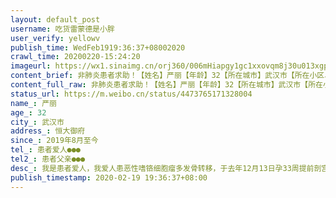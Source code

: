 ```yaml
---
layout: default_post
username: 吃货雷蒙德是小胖
user_verify: yellowv
publish_time: WedFeb1919:36:37+08002020
crawl_time: 20200220-15:24:20
imageurl: https://wx1.sinaimg.cn/orj360/006mHiapgy1gc1xxovqm8j30u013xgpc.jpg,https://wx3.sinaimg.cn/orj360/006mHiapgy1gc1xxo5qwuj30u013l41g.jpg,https://wx2.sinaimg.cn/orj360/006mHiapgy1gc1xxoe1jqj30u013hjui.jpg
content_brief: 非肺炎患者求助！【姓名】严丽【年龄】32【所在城市】武汉市【所在小区、社区】恒大御府【患病时间】2019年8月至今【联系方式】患者爱人●●●【其他紧急联系人】患者父亲 ●●●【病情描述】我是患者爱人，我爱人患恶性嗜铬细胞瘤多发骨转移，于去年12月13日孕33周提前剖宫产，结束 ...全文
content_full_raw: 非肺炎患者求助！【姓名】严丽【年龄】32【所在城市】武汉市【所在小区、社区】恒大御府【患病时间】2019年8月至今【联系方式】患者爱人●●●【其他紧急联系人】患者父亲●●●【病情描述】我是患者爱人，我爱人患恶性嗜铬细胞瘤多发骨转移，于去年12月13日孕33周提前剖宫产，结束分娩开始等待治疗。其间了解到北京的一家医院中国核工业北京401医院，其同位素治疗方法是目前最有效的控制嗜铬细胞瘤的方法，且该医院是全国唯一能进行该治疗的医院。计划在武汉做一个疗程的放疗控制疼痛，然后去北京进行治疗。因月子期身体需要恢复，医院无法进行治疗，直到1月初由武汉协和医院肿瘤中心收治，因肿瘤压迫脊柱出现脊柱缺血性病变，下肢出现瘫痪症状，于1月13日进行脊柱减压手术，并用钢钉对脊柱进行固定。手术有伤口，无法进行放疗，待到伤口拆线，临近过年，又无法开始放疗，与相关科室约定初七上班后开始准备放疗，然后疫情来了，放疗被推迟到2月9日才开始准备，因医生担心疫情影响，只做了5次放疗的计划。于2月11日12日连续进行两次放疗，可2月13日因武汉协和肿瘤中心突然被征用为发热门诊，放疗中心关闭，被迫中断放疗出院回家。从去年12月至今，好不容易熬到开始肿瘤控制，却因为疫情被迫停止。目前无法出汉进京，原定治疗计划全部被打乱。在肿瘤中心治疗期间，医生经常需要上疫情前线，医生不断更换，疼痛控制每个医生说法不一，疼痛控制不好。目前在家疼痛加剧，只能通过增加止疼药计量来减轻疼痛。因嗜铬细胞瘤的特性，血压短时间忽高忽低，高压能达到230，血压反复波动，担心引起心脑血管疾病。脊柱减压手术为姑息手术，手术效果持续时间有限，目前急需医院床位进行放疗控制肿瘤，并急需办理出汉通行证至北京医院进行收治，做全身肿瘤治疗。小区所属社区沟通进展缓慢，甚至表示无办理出汉通行证的渠道。家属也多方渠道沟通，希望早日能办理出汉通行证，至北京接受治疗。
status_url: https://m.weibo.cn/status/4473765171328004
name_: 严丽
age_: 32
city_: 武汉市
address_: 恒大御府
since_: 2019年8月至今
tel_: 患者爱人●●●
tel2_: 患者父亲●●●
desc_: 我是患者爱人，我爱人患恶性嗜铬细胞瘤多发骨转移，于去年12月13日孕33周提前剖宫产，结束分娩开始等待治疗。其间了解到北京的一家医院中国核工业北京401医院，其同位素治疗方法是目前最有效的控制嗜铬细胞瘤的方法，且该医院是全国唯一能进行该治疗的医院。计划在武汉做一个疗程的放疗控制疼痛，然后去北京进行治疗。因月子期身体需要恢复，医院无法进行治疗，直到1月初由武汉协和医院肿瘤中心收治，因肿瘤压迫脊柱出现脊柱缺血性病变，下肢出现瘫痪症状，于1月13日进行脊柱减压手术，并用钢钉对脊柱进行固定。手术有伤口，无法进行放疗，待到伤口拆线，临近过年，又无法开始放疗，与相关科室约定初七上班后开始准备放疗，然后疫情来了，放疗被推迟到2月9日才开始准备，因医生担心疫情影响，只做了5次放疗的计划。于2月11日12日连续进行两次放疗，可2月13日因武汉协和肿瘤中心突然被征用为发热门诊，放疗中心关闭，被迫中断放疗出院回家。从去年12月至今，好不容易熬到开始肿瘤控制，却因为疫情被迫停止。目前无法出汉进京，原定治疗计划全部被打乱。在肿瘤中心治疗期间，医生经常需要上疫情前线，医生不断更换，疼痛控制每个医生说法不一，疼痛控制不好。目前在家疼痛加剧，只能通过增加止疼药计量来减轻疼痛。因嗜铬细胞瘤的特性，血压短时间忽高忽低，高压能达到230，血压反复波动，担心引起心脑血管疾病。脊柱减压手术为姑息手术，手术效果持续时间有限，目前急需医院床位进行放疗控制肿瘤，并急需办理出汉通行证至北京医院进行收治，做全身肿瘤治疗。小区所属社区沟通进展缓慢，甚至表示无办理出汉通行证的渠道。家属也多方渠道沟通，希望早日能办理出汉通行证，至北京接受治疗。
publish_timestamp: 2020-02-19 19:36:37+08:00
---
```

